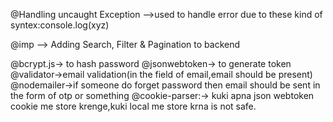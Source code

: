 @Handling uncaught Exception
-->used to handle error due to these kind of syntex:console.log(xyz)

@imp --> Adding Search, Filter & Pagination to backend

@bcrypt.js-> to hash password
@jsonwebtoken-> to generate token
@validator->email validation(in the field of email,email should be present)
@nodemailer->if someone do forget password then email should be sent in the form of otp or something
@cookie-parser:-> kuki apna json webtoken cookie me store krenge,kuki local me store krna is not safe.
